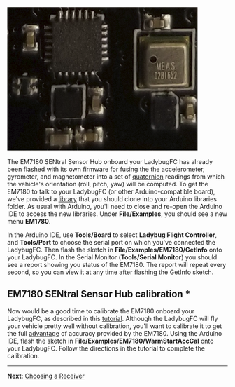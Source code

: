 <img src="images/em7180.png">

<p>

The EM7180 SENtral Sensor Hub onboard your LadybugFC has already been flashed
with its own firmware for fusing the the accelerometer, gyrometer, and
magnetometer into a set of
[quaternion](http://www.chrobotics.com/library/understanding-quaternions)
readings from which the vehicle's orientation (roll, pitch, yaw) will be
computed. To get the EM7180 to talk to your LadybugFC (or other Arduino-compatible
board), we've provided a [library](https://github.com/simondlevy/USFS) that
you should clone into your Arduino libraries folder.
As usual with Arduino, you'll need to close and re-open the Arduino IDE to
access the new libraries.  Under <b>File/Examples</b>, you should see a new
menu <b>EM1780</b>. 

In the Arduino IDE, use <b>Tools/Board</b> to select <b>Ladybug Flight Controller</b>,
and <b>Tools/Port</b> to choose the serial port on which you've connected the
LadybugFC. Then flash the sketch in <b>File/Examples/EM7180/GetInfo</b> onto
your LadybugFC.  In the Serial Monitor (<b>Tools/Serial Monitor</b>) you should
see a report showing you status of the EM7180. The report will repeat every
second, so you can view it at any time after flashing the GetInfo sketch.

## EM7180 SENtral Sensor Hub calibration *

Now would be a good time to calibrate the EM7180 onboard your LadybugFC, as
described in this
[tutorial](https://github.com/kriswiner/EM7180_SENtral_sensor_hub/wiki/F.--Magnetometer-and-Accelerometer-Calibration).
Although the LadybugFC will fly your vehicle pretty well without calibration,
you'll want to calibrate it to get the full
[advantage](https://github.com/kriswiner/EM7180_SENtral_sensor_hub/wiki/H.-Typical-Results-Using-the-SENtral)
of accuracy provided by the EM7180.  Using the Arduino IDE, flash the sketch in
<b>File/Examples/EM7180/WarmStartAccCal</b> onto your LadybugFC.  Follow the
directions in the tutorial to complete the calibration.

<hr>

<b>Next</b>: [Choosing a Receiver](https://github.com/simondlevy/Hackflight/wiki/02-Choosing-a-receiver)
